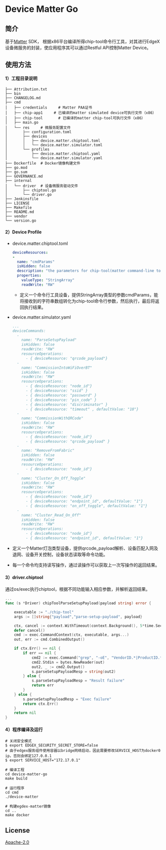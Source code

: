 # Device Matter Go
## 简介
基于[Matter](https://csa-iot.org/all-solutions/matter/) SDK， 根据x86平台编译所得chip-tool命令行工具，对其进行EdgeX设备微服务的封装，使应用程序其可以通过Restful API控制Matter Device。



## 使用方法

#### 1）工程目录说明

```shell
├── Attribution.txt
├── bin
├── CHANGELOG.md
├── cmd
│   ├── credentials		# Matter PAA证书
│   ├── chip-app1	  # 已编译的matter simulated device可执行文件（x86）
│   ├── chip-tool		# 已编译的matter chip-tool可执行文件（x86）
│   ├── main.go
│   └── res		# 微服务配置文件
│       ├── configuration.toml
│       ├── devices
│       │   ├── device.matter.chiptool.toml
│       │   └── device.matter.simulator.toml
│       └── profiles
│           ├── device.matter.chiptool.yaml
│           └── device.matter.simulator.yaml
├── Dockerfile	# Docker镜像构建文件
├── go.mod
├── go.sum
├── GOVERNANCE.md
├── internal
│   └── driver	# 设备微服务驱动文件
│       ├── chiptool.go
│       └── driver.go
├── Jenkinsfile
├── LICENSE
├── Makefile
├── README.md
├── vendor
└── version.go
```

#### 2）Device Profile

- device.matter.chiptool.toml

  ```yaml
  deviceResources:
  -
    name: "cmdParams"
    isHidden: false
    description: "the parameters for chip-tool(matter command-line tool) to send"
    properties:
      valueType: "StringArray"
      readWrite: "RW"
  ```

  - 定义一个命令行工具设备，提供StringArray类型的参数cmdParams，能将接收到的字符串数组转化为chip-tool命令行参数，然后执行，最后将返回执行结果。

- device.matter.simulator.yaml

  ```yaml
  ...
  deviceCommands:
    -
      name: "ParseSetupPayload"
      isHidden: false
      readWrite: "RW"
      resourceOperations:
        - { deviceResource: "qrcode_payload"}
    -
      name: "CommissionIntoWiFiOverBT"
      isHidden: false
      readWrite: "RW"
      resourceOperations:
        - { deviceResource: "node_id"}
        - { deviceResource: "ssid" }
        - { deviceResource: "password" }
        - { deviceResource: "pin_code" }
        - { deviceResource: "discriminator" }
        - { deviceResource: "timeout" , defaultValue: "10"}
    -
      name: "CommissionWithQRCode"
      isHidden: false
      readWrite: "RW"
      resourceOperations:
        - { deviceResource: "node_id"}
        - { deviceResource: "qrcode_payload" }
    -
      name: "RemoveFromFabric"
      isHidden: false
      readWrite: "RW"
      resourceOperations:
        - { deviceResource: "node_id"}
    -
      name: "Cluster_On_Off_Toggle"
      isHidden: false
      readWrite: "RW"
      resourceOperations:
        - { deviceResource: "node_id"}
        - { deviceResource: "endpoint_id", defaultValue: "1"}
        - { deviceResource: "on_off_toggle", defaultValue: "1"}
    -
      name: "Cluster_Read_On_Off"
      isHidden: false
      readWrite: "RW"
      resourceOperations:
        - { deviceResource: "node_id"}
        - { deviceResource: "endpoint_id", defaultValue: "1"}
  ```

- 定义一个Matter灯泡类型设备，提供qrcode_payload解析、设备匹配入网及退网、设备开关控制，设备状态读取等命令功能。

- 每一个命令均支持读写操作，通过读操作可以获取上一次写操作的返回结果。

#### 3）driver.chiptool

通过os/exec执行chiptool，根据不同功能输入相应参数，并解析返回结果。

```go
...
func (s *Driver) chipToolParseSetupPayload(payload string) error {

	executable := "./chip-tool"
	args := []string{"payload","parse-setup-payload", payload}

	ctx, cancel := context.WithTimeout(context.Background(), 5*time.Second)
	defer cancel()
	cmd := exec.CommandContext(ctx, executable, args...)
	out, err := cmd.CombinedOutput()

	if ctx.Err() == nil {
		if err == nil {
			cmd2 := exec.Command("grep", "-oE", "VendorID.*|ProductID.*|Discovery.*|Long.*|Passcode.*")
			cmd2.Stdin = bytes.NewReader(out)
			out2, _ := cmd2.Output()
			s.parseSetupPayloadResp = string(out2)
		} else {
			s.parseSetupPayloadResp = "Result failure"
			return err
		}
	} else {
		s.parseSetupPayloadResp = "Exec failure"
		return ctx.Err()
	}
	return nil
}
```

#### 4）程序编译及运行

```shell
# 关闭安全模式
$ export EDGEX_SECURITY_SECRET_STORE=false
# 由于edgex服务组件使用容器以bridge网络启动，因此需要修改SERVICE_HOST为docker0 ip，否则会绑定127.0.0.1
$ export SERVICE_HOST="172.17.0.1"

# 编译工程
cd device-matter-go
make build

# 运行程序
cd cmd
./device-matter

# 构建egdex-matter镜像
cd ..
make docker
```



## License
[Apache-2.0](LICENSE)
